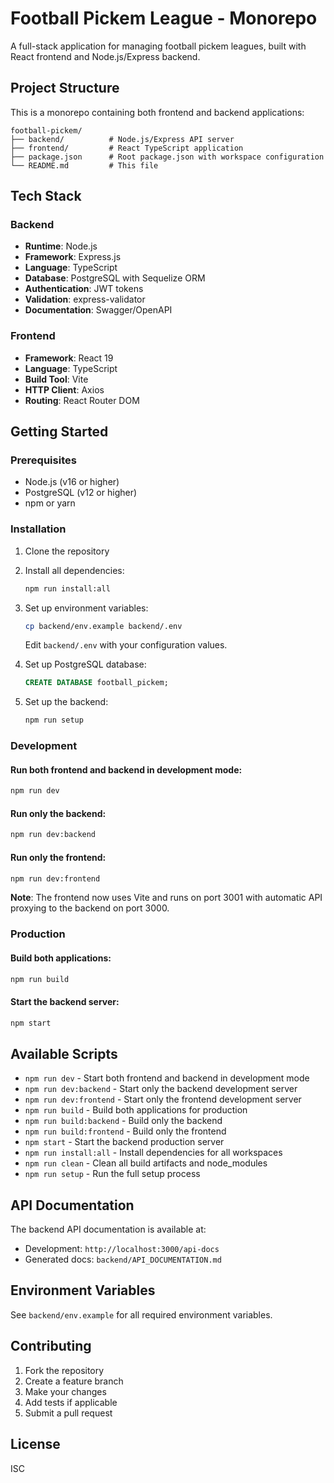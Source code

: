 # Football Pickem League - Monorepo

A full-stack application for managing football pickem leagues, built with React frontend and Node.js/Express backend.

## Project Structure

This is a monorepo containing both frontend and backend applications:

```
football-pickem/
├── backend/          # Node.js/Express API server
├── frontend/         # React TypeScript application
├── package.json      # Root package.json with workspace configuration
└── README.md         # This file
```

## Tech Stack

### Backend
- **Runtime**: Node.js
- **Framework**: Express.js
- **Language**: TypeScript
- **Database**: PostgreSQL with Sequelize ORM
- **Authentication**: JWT tokens
- **Validation**: express-validator
- **Documentation**: Swagger/OpenAPI

### Frontend
- **Framework**: React 19
- **Language**: TypeScript
- **Build Tool**: Vite
- **HTTP Client**: Axios
- **Routing**: React Router DOM

## Getting Started

### Prerequisites

- Node.js (v16 or higher)
- PostgreSQL (v12 or higher)
- npm or yarn

### Installation

1. Clone the repository
2. Install all dependencies:
   ```bash
   npm run install:all
   ```

3. Set up environment variables:
   ```bash
   cp backend/env.example backend/.env
   ```
   Edit `backend/.env` with your configuration values.

4. Set up PostgreSQL database:
   ```sql
   CREATE DATABASE football_pickem;
   ```

5. Set up the backend:
   ```bash
   npm run setup
   ```

### Development

#### Run both frontend and backend in development mode:
```bash
npm run dev
```

#### Run only the backend:
```bash
npm run dev:backend
```

#### Run only the frontend:
```bash
npm run dev:frontend
```

**Note**: The frontend now uses Vite and runs on port 3001 with automatic API proxying to the backend on port 3000.

### Production

#### Build both applications:
```bash
npm run build
```

#### Start the backend server:
```bash
npm start
```

## Available Scripts

- `npm run dev` - Start both frontend and backend in development mode
- `npm run dev:backend` - Start only the backend development server
- `npm run dev:frontend` - Start only the frontend development server
- `npm run build` - Build both applications for production
- `npm run build:backend` - Build only the backend
- `npm run build:frontend` - Build only the frontend
- `npm start` - Start the backend production server
- `npm run install:all` - Install dependencies for all workspaces
- `npm run clean` - Clean all build artifacts and node_modules
- `npm run setup` - Run the full setup process

## API Documentation

The backend API documentation is available at:
- Development: `http://localhost:3000/api-docs`
- Generated docs: `backend/API_DOCUMENTATION.md`

## Environment Variables

See `backend/env.example` for all required environment variables.

## Contributing

1. Fork the repository
2. Create a feature branch
3. Make your changes
4. Add tests if applicable
5. Submit a pull request

## License

ISC
